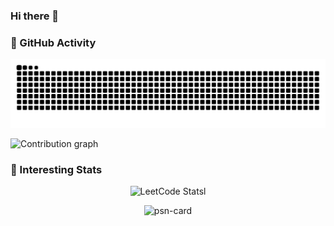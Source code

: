 ### Hi there 👋

<!--
**Radon10043/Radon10043** is a ✨ _special_ ✨ repository because its `README.md` (this file) appears on your GitHub profile.

Here are some ideas to get you started:

- 🔭 I’m currently working on ...
- 🌱 I’m currently learning ...
- 👯 I’m looking to collaborate on ...
- 🤔 I’m looking for help with ...
- 💬 Ask me about ...
- 📫 How to reach me: ...
- 😄 Pronouns: ...
- ⚡ Fun fact: ...
-->

### 🌟 GitHub Activity

<picture>
  <source media="(prefers-color-scheme: dark)" srcset="https://raw.githubusercontent.com/Radon10043/Radon10043/output/github-contribution-grid-snake-dark.svg">
  <source media="(prefers-color-scheme: light)" srcset="https://raw.githubusercontent.com/Radon10043/Radon10043/output/github-contribution-grid-snake.svg">
  <img alt="github contribution grid snake animation" src="https://raw.githubusercontent.com/Radon10043/Radon10043/output/github-contribution-grid-snake.svg">
</picture>

![Contribution graph](https://github-readme-activity-graph.vercel.app/graph?username=Radon10043&theme=github-compact&area=true)

### 🍕 Interesting Stats

<div align="center">

![LeetCode Stats](https://leetcard.jacoblin.cool/radon220?font=Cookie&ext=heatmap&site=cn&sheets=https://gist.github.com/Radon10043/76d501b3ffb413ae3541792f75876d0a/raw/a452aaa7a500a1fbb537ec591d2da116bc3290a4/theme.css)l

![psn-card](https://psncard.dogpaw.top/card/Radon220_)

</div>
